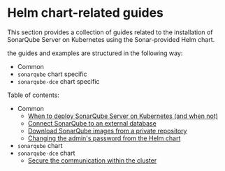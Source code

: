 # Helm chart-related guides

This section provides a collection of guides related to the installation of SonarQube Server on Kubernetes using the Sonar-provided Helm chart.

the guides and examples are structured in the following way:
- Common
- `sonarqube` chart specific
- `sonarqube-dce` chart specific

Table of contents:
- Common
  - [When to deploy SonarQube Server on Kubernetes (and when not)](common/when-to-deploy-on-k8s.md)
  - [Connect SonarQube to an external database](common/connect-external-db.md)
  - [Download SonarQube images from a private repository](common/images-from-private-repo.md)
  - [Changing the admin's password from the Helm chart](common/change-admin-password.md)
- `sonarqube` chart
- `sonarqube-dce` chart
  - [Secure the communication within the cluster](dce/secure-communication.md)
